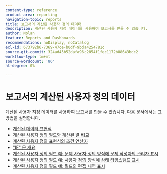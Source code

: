 ```yaml
---
content-type: reference
product-area: reporting
navigation-topic: reports
title: 보고서의 계산된 사용자 정의 데이터
description: 계산된 사용자 지정 데이터를 사용하여 보고서를 만들 수 있습니다.
author: Nolan
feature: Reports and Dashboards
recommendations: noDisplay, noCatalog
exl-id: 673792b6-7369-47ce-b0df-9bda4254781c
source-git-commit: 324ad45b52dafa96c2854f1fec1172b88643bdc2
workflow-type: tm+mt
source-wordcount: '86'
ht-degree: 0%

---
```


# 보고서의 계산된 사용자 정의 데이터

계산된 사용자 지정 데이터를 사용하여 보고서를 만들 수 있습니다. 다음 문서에서는 그 방법을 설명합니다.

* [계산된 데이터 표현식](../../../reports-and-dashboards/reports/calc-cstm-data-reports/calculated-data-expressions.md)
* [계산된 사용자 정의 필드와 계산된 열 비교](../../../reports-and-dashboards/reports/calc-cstm-data-reports/calculated-custom-fields-calculated-columns.md)
* [계산된 사용자 정의 표현식의 조건 연산자](../../../reports-and-dashboards/reports/calc-cstm-data-reports/condition-operators-calculated-custom-expressions.md)
* [&quot;IF&quot; 문 개요](../../../reports-and-dashboards/reports/calc-cstm-data-reports/if-statements-overview.md)
* [계산된 사용자 정의 필드 예: 문제 사용자 정의 양식에 문제 작성자의 관리자 표시](../../../reports-and-dashboards/reports/calc-cstm-data-reports/custom-field-manager-issue-creator-on-issue-form.md)
* [계산된 사용자 정의 필드 예: 사용자 정의 양식에 상태 타임스탬프 표시](../../../reports-and-dashboards/reports/calc-cstm-data-reports/example-status-timestamp-in-calculated-field.md)
* [계산된 사용자 정의 필드 예: 필드의 편집 내역 표시](../../../reports-and-dashboards/reports/calc-cstm-data-reports/calculated-field-example-edit-history-of-another-field.md)
  <!--outdated: * [Basic Report Creation Program for the new Workfront experience](https://one.workfront.com/s/basic-report-creation-program)-->
